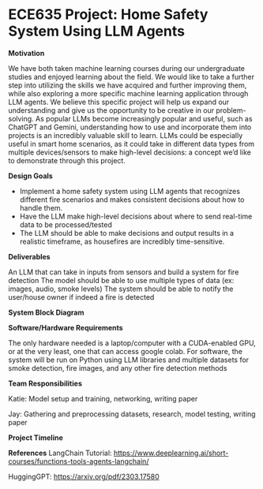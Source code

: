# ECE635 Project: Home Safety System Using LLM Agents


**Motivation**

We have both taken machine learning courses during our undergraduate studies and enjoyed learning about the field. We would like to take a further step into utilizing the skills we have acquired and further improving them, while also exploring a more specific machine learning application through LLM agents. We believe this specific project will help us expand our understanding and give us the opportunity to be creative in our problem-solving. As popular LLMs become increasingly popular and useful, such as ChatGPT and Gemini, understanding how to use and incorporate them into projects is an incredibly valuable skill to learn. LLMs could be especially useful in smart home scenarios, as it could take in different data types from multiple devices/sensors to make high-level decisions: a concept we’d like to demonstrate through this project.


**Design Goals**

- Implement a home safety system using LLM agents that recognizes different fire scenarios and makes consistent decisions about how to handle them.
- Have the LLM make high-level decisions about where to send real-time data to be processed/tested
- The LLM should be able to make decisions and output results in a realistic timeframe, as housefires are incredibly time-sensitive.

**Deliverables**

An LLM that can take in inputs from sensors and build a system for fire detection
The model should be able to use multiple types of data (ex: images, audio, smoke levels)
The system should be able to notify the user/house owner if indeed a fire is detected


**System Block Diagram**


**Software/Hardware Requirements**

The only hardware needed is a laptop/computer with a CUDA-enabled GPU, or at the very least, one that can access google colab. For software, the system will be run on Python using LLM libraries and multiple datasets for smoke detection, fire images, and any other fire detection methods


**Team Responsibilities**

Katie: Model setup and training, networking, writing paper

Jay: Gathering and preprocessing datasets, research, model testing, writing paper


**Project Timeline**



**References**
LangChain Tutorial: https://www.deeplearning.ai/short-courses/functions-tools-agents-langchain/

HuggingGPT: https://arxiv.org/pdf/2303.17580 
